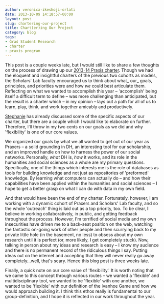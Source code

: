 ```yaml
---
author: veronica-ikeshoji-orlati
date: 2013-10-09 14:18:57+00:00
layout: post
slug: chartering-our-project
title: Chart(er)ing Our Project
category: blog
tags:
- Grad Student Research
- charter
- praxis program
---
```


This post is a couple weeks late, but I would still like to share a few thoughts on the process of drawing up our [2013-14 Praxis charter](http://praxis.scholarslab.org/charter.html). Though we had the eloquent and insightful charters of the previous two cohorts as models, the Scholars' Lab faculty encouraged us to think about what_ our_ goals, principles, and priorities were and how _we_ could best articulate them. Reflecting on what we wanted to accomplish this year – 'accomplish' being itself a difficult term to define – was more challenging than anticipated, but the result is a charter which – in my opinion – lays out a path for all of us to learn, play, think, and work together amicably and productively.

[Stephanie](http://www.scholarslab.org/grad-student-research/2013-2014-praxis-charter-ratified/) has already discussed some of the specific aspects of our charter, but there are a couple which I would like to elaborate on further. Therefore, I'll throw in my two cents on our goals as we did and why 'flexibility' is one of our core values.

We organized our goals by what we all wanted to get out of our year as Praxers – a solid grounding in DH, an interesting tool for our scholarship, and an improved handle on how to harness the power of our social networks. Personally, _what_ DH is, _how_ it works, and its role in the humanities and social sciences as a whole are my primary questions. Specifically, one of the things which interests me is the role of databases as tools for building knowledge and not just as repositories of 'preformed' knowledge. By learning what computers can actually do – and how their capabilities have been applied within the humanities and social sciences – I hope to get a better grasp on what I can do with data in my own field.

And that would have been the end of my charter. Fortunately, however, I am working with a dynamic cohort of Praxers and Scholars' Lab faculty, and so the whole 'outreach' thing is laid out as a top priority, too. To be clear, I believe in working collaboratively, in public, and getting feedback throughout the process. However, I'm terrified of social media and my own insecurities have driven me to a back-seat position on the web, watching the fantastic on-going work of other people and then scurrying back to my private little hole (in the basement, no less) to obsess about my own research until it is perfect (or, more likely, I get completely stuck). Now, talking in person about my ideas and research is easy – I know my audience and there is no permanent record of the ridiculous things I say. Putting ideas out on the internet and accepting that they will never really go away completely...well, that's scary. Hence this blog post is three weeks late.

Finally, a quick note on our core value of 'flexibility.' It is worth noting that we came to this concept through various routes – we wanted a 'flexible' and multidisciplinary tool, we wanted to be 'flexible' with one another, we wanted to be 'flexible' with our definition of the Ivanhoe Game and how we would approach building it. I think this ethos really is fundamental to our group-definition, and I hope it is reflected in our work throughout the year.
